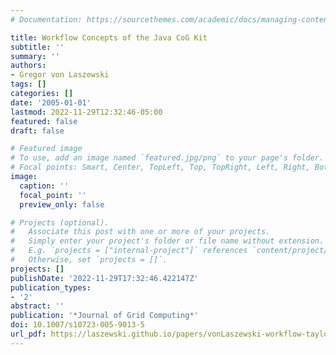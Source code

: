 ```yaml
---
# Documentation: https://sourcethemes.com/academic/docs/managing-content/

title: Workflow Concepts of the Java CoG Kit
subtitle: ''
summary: ''
authors:
- Gregor von Laszewski
tags: []
categories: []
date: '2005-01-01'
lastmod: 2022-11-29T12:32:46-05:00
featured: false
draft: false

# Featured image
# To use, add an image named `featured.jpg/png` to your page's folder.
# Focal points: Smart, Center, TopLeft, Top, TopRight, Left, Right, BottomLeft, Bottom, BottomRight.
image:
  caption: ''
  focal_point: ''
  preview_only: false

# Projects (optional).
#   Associate this post with one or more of your projects.
#   Simply enter your project's folder or file name without extension.
#   E.g. `projects = ["internal-project"]` references `content/project/deep-learning/index.md`.
#   Otherwise, set `projects = []`.
projects: []
publishDate: '2022-11-29T17:32:46.422147Z'
publication_types:
- '2'
abstract: ''
publication: '*Journal of Grid Computing*'
doi: 10.1007/s10723-005-9013-5
url_pdf: https://laszewski.github.io/papers/vonLaszewski-workflow-taylor-anl.pdf
---
```


